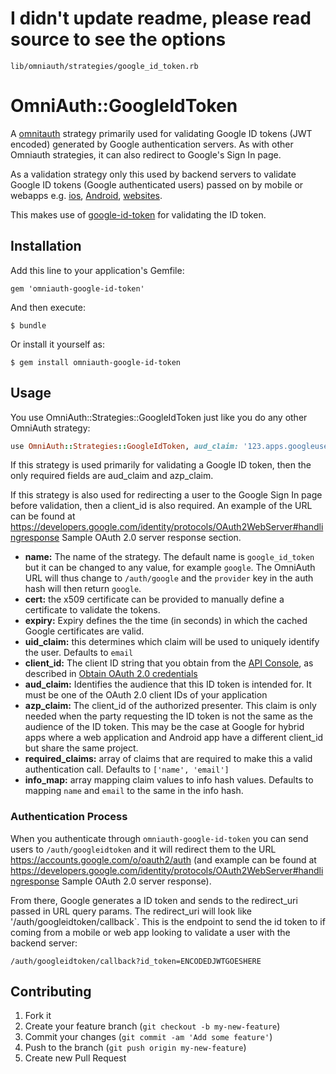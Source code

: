 # I didn't update readme, please read source to see the options

`lib/omniauth/strategies/google_id_token.rb`


# OmniAuth::GoogleIdToken

A [omnitauth](https://github.com/omniauth/omniauth) strategy primarily used for validating Google ID tokens
(JWT encoded) generated by Google authentication servers. As with other Omniauth strategies, it can also
redirect to Google's Sign In page.

As a validation strategy only this used by backend servers to validate Google ID tokens (Google
authenticated users) passed on by mobile or webapps e.g.
[ios](https://developers.google.com/identity/sign-in/ios/backend-auth),
[Android](https://developers.google.com/identity/sign-in/android/backend-auth),
[websites](https://developers.google.com/identity/sign-in/web/backend-auth).

This makes use of [google-id-token](https://github.com/google/google-id-token) for validating the ID token.

## Installation

Add this line to your application's Gemfile:

    gem 'omniauth-google-id-token'

And then execute:

    $ bundle

Or install it yourself as:

    $ gem install omniauth-google-id-token

## Usage

You use OmniAuth::Strategies::GoogleIdToken just like you do any other OmniAuth strategy:

```ruby
use OmniAuth::Strategies::GoogleIdToken, aud_claim: '123.apps.googleusercontent.com', azp_claim: '123.apps.googleusercontent.com'
```

If this strategy is used primarily for validating a Google ID token, then the only required fields are
aud_claim and azp_claim.

If this strategy is also used for redirecting a user to the Google Sign In page before validation,
then a client_id is also required. An example of the URL can be found at
https://developers.google.com/identity/protocols/OAuth2WebServer#handlingresponse Sample OAuth 2.0 server
response section.

* **name:** The name of the strategy. The default name is `google_id_token` but it can be changed to any value, for
  example `google`. The OmniAuth URL will thus change to `/auth/google` and the `provider` key in the auth hash will
  then return `google`.
* **cert:** the x509 certificate can be provided to manually define a certificate to validate the tokens.
* **expiry:** Expiry defines the the time (in seconds) in which the cached Google certificates are valid.
* **uid_claim:** this determines which claim will be used to uniquely identify the user. Defaults
  to `email`
* **client_id:** The client ID string that you obtain from the [API Console](https://console.developers.google.com/),
  as described in [Obtain OAuth 2.0 credentials](https://developers.google.com/identity/protocols/OpenIDConnect#getcredentials)
* **aud_claim:** Identifies the audience that this ID token is intended for. It must be one of the OAuth 2.0 client
  IDs of your application
* **azp_claim:** The client_id of the authorized presenter. This claim is only needed when the party requesting the
  ID token is not the same as the audience of the ID token. This may be the case at Google for hybrid apps where a
  web application and Android app have a different client_id but share the same project.
* **required_claims:** array of claims that are required to make this a valid authentication call.
  Defaults to `['name', 'email']`
* **info_map:** array mapping claim values to info hash values. Defaults to mapping `name` and `email`
  to the same in the info hash.

### Authentication Process

When you authenticate through `omniauth-google-id-token` you can send users to `/auth/googleidtoken`
and it will redirect them to the URL https://accounts.google.com/o/oauth2/auth (and example can be
found at https://developers.google.com/identity/protocols/OAuth2WebServer#handlingresponse
Sample OAuth 2.0 server response).

From there, Google generates a ID token and sends to the redirect_uri passed in URL query params.
The redirect_uri will look like '/auth/googleidtoken/callback`. This is the endpoint to send the id token
to if coming from a mobile or web app looking to validate a user with the backend server:

    /auth/googleidtoken/callback?id_token=ENCODEDJWTGOESHERE

## Contributing

1. Fork it
2. Create your feature branch (`git checkout -b my-new-feature`)
3. Commit your changes (`git commit -am 'Add some feature'`)
4. Push to the branch (`git push origin my-new-feature`)
5. Create new Pull Request
